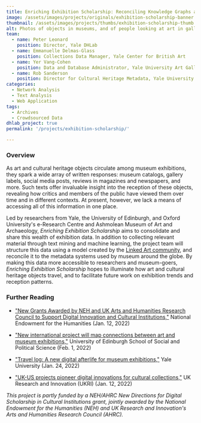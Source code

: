 ```yaml
---
title: Enriching Exhibition Scholarship: Reconciling Knowledge Graphs and Social Media from Newspaper Articles to Twitter
image: /assets/images/projects/originals/exhibition-scholarship-banner.jpg
thumbnail: /assets/images/projects/thumbs/exhibition-scholarship-thumb.jpg
alt: Photos of objects in museums, and of people looking at art in galleries, against a purple background, with a diagonal banner reading "Enriching the Exhibition Experience" 
team:
  - name: Peter Leonard
    position: Director, Yale DHLab
  - name: Emmanuelle Delmas-Glass
    position: Collections Data Manager, Yale Center for British Art
  - name: Yer Vang-Cohen
    position: Data and Database Administrator, Yale University Art Gallery
  - name: Rob Sanderson
    position: Director for Cultural Heritage Metadata, Yale University
categories:
  - Network Analysis
  - Text Analysis
  - Web Application
tags:
  - Archives
  - Crowdsourced Data
dhlab_project: true
permalink: '/projects/exhibition-scholarship/'

---
```


### Overview

As art and cultural heritage objects circulate among museum exhibitions, they spark a wide array of written responses: museum catalogs, gallery labels, social media posts, reviews in magazines and newspapers, and more. Such texts offer invaluable insight into the reception of these objects, revealing how critics and members of the public have viewed them over time and in different contexts. At present, however, we lack a means of accessing all of this information in one place.  

Led by researchers from Yale, the University of Edinburgh, and Oxford University's e-Research Centre and Ashmolean Museum of Art and Archaeology, *Enriching Exhibition Scholarship* aims to consolidate and share this wealth of exhibition data. In addition to collecting relevant material through text mining and machine learning, the project team will structure this data using a model created by the <a href='https://linked.art/' target='_blank'>Linked Art community</a>, and reconcile it to the metadata systems used by museum around the globe. By making this data more accessible to researchers and museum-goers, *Enriching Exhibition Scholarship* hopes to illuminate how art and cultural heritage objects travel, and to facilitate future work on exhibition trends and reception patterns.

  
### Further Reading

- <a href='https://www.neh.gov/news/new-grants-awarded-neh-and-uk-arts-and-humanities-research-council-support-digital-innovation' target='_blank'>"New Grants Awarded by NEH and UK Arts and Humanities Research Council to Support Digital Innovation and Cultural Institutions,"</a> National Endowment for the Humanities (Jan. 12, 2022)  

- <a href='https://www.sps.ed.ac.uk/news-events/news/new-international-project-will-map-connections-between-art-and-museum-exhibitions' target='_blank'>"New international project will map connections between art and museum exhibitions,"</a> University of Edinburgh School of Social and Political Science (Feb. 1, 2022)  

- <a href='https://news.yale.edu/2022/01/24/travel-log-new-digital-afterlife-museum-exhibitions' target='_blank'>"Travel log: A new digital afterlife for museum exhibitions,"</a> Yale University (Jan. 24, 2022)  

- <a href='https://www.ukri.org/news/uk-us-projects-pioneer-digital-innovations-for-cultural-collections/' target='_blank'>"UK-US projects pioneer digital innovations for cultural collections,"</a> UK Research and Innovation (UKRI) (Jan. 12, 2022)  


*This project is partly funded by a NEH/AHRC New Directions for Digital Scholarship in Cultural Institutions grant, jointly awarded by the National Endowment for the Humanities (NEH) and UK Research and Innovation's Arts and Humanities Research Council (AHRC).*
